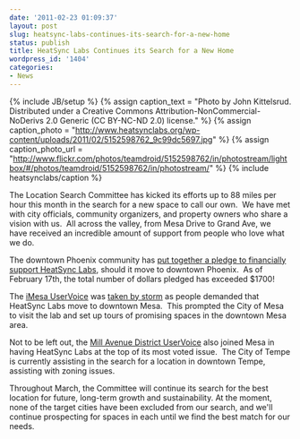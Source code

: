 ```yaml
---
date: '2011-02-23 01:09:37'
layout: post
slug: heatsync-labs-continues-its-search-for-a-new-home
status: publish
title: HeatSync Labs Continues its Search for a New Home
wordpress_id: '1404'
categories:
- News
---
```


{% include JB/setup %}
{% assign caption_text = "Photo by John Kittelsrud.  Distributed under a Creative Commons Attribution-NonCommercial-NoDerivs 2.0 Generic (CC BY-NC-ND 2.0) license." %}
{% assign caption_photo = "http://www.heatsynclabs.org/wp-content/uploads/2011/02/5152598762_9c99dc5697.jpg" %}
{% assign caption_photo_url = "http://www.flickr.com/photos/teamdroid/5152598762/in/photostream/lightbox/#/photos/teamdroid/5152598762/in/photostream/" %}
{% include heatsynclabs/caption %}

The Location Search Committee has kicked its efforts up to 88 miles per hour this month in the search for a new space to call our own.  We have met with city officials, community organizers, and property owners who share a vision with us.  All across the valley, from Mesa Drive to Grand Ave, we have received an incredible amount of support from people who love what we do.

The downtown Phoenix community has [put together a pledge to financially support HeatSync Labs](http://phxdowntowner.org/2011/02/14/heatsync-labs/), should it move to downtown Phoenix.  As of February 17th, the total number of dollars pledged has exceeded $1700!

The [iMesa UserVoice](http://imesa.mesaaz.gov/forums/97091-general) was [taken by storm](http://blogs.evtrib.com/nerdvana/2011/02/04/heatsync/) as people demanded that HeatSync Labs move to downtown Mesa.  This prompted the City of Mesa to visit the lab and set up tours of promising spaces in the downtown Mesa area.

Not to be left out, the [Mill Avenue District UserVoice](http://tellus.millavenue.com/forums/8158-general) also joined Mesa in having HeatSync Labs at the top of its most voted issue.  The City of Tempe is currently assisting in the search for a location in downtown Tempe, assisting with zoning issues.

Throughout March, the Committee will continue its search for the best location for future, long-term growth and sustainability.  At the moment, none of the target cities have been excluded from our search, and we'll continue prospecting for spaces in each until we find the best match for our needs.
